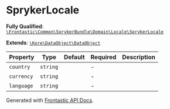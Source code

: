 #  SprykerLocale

**Fully Qualified**: [`\Frontastic\Common\SprykerBundle\Domain\Locale\SprykerLocale`](../../../../../src/php/SprykerBundle/Domain/Locale/SprykerLocale.php)

**Extends**: [`\Kore\DataObject\DataObject`](https://github.com/kore/DataObject)

Property|Type|Default|Required|Description
--------|----|-------|--------|-----------
`country` | `string` |  | - | 
`currency` | `string` |  | - | 
`language` | `string` |  | - | 

Generated with [Frontastic API Docs](https://github.com/FrontasticGmbH/apidocs).
